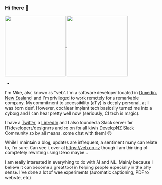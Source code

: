 
### Hi there 👋

<a href="https://github.com/anuraghazra/github-readme-stats">
  <img height=200 align="center" src="https://github-readme-stats.vercel.app/api?username=veb&show_icons=true&include_all_commits=true&hide_border=true&bg_color=30,e96443,904e95&title_color=fff&text_color=fff&icon_color=000&show=reviews,prs_merged&rank_icon=percentile" />
</a>
<a href="https://github.com/anuraghazra/convoychat">
  <img height=200 align="center" src="https://github-readme-stats.vercel.app/api/top-langs/?username=veb&layout=compact&hide_border=true&hide_progress=true&card_width=320&bg_color=30,e96443,904e95&title_color=fff&text_color=fff&icon_color=000&langs_count=20" />
</a>

-

I'm Mike, also known as "veb". I'm a software developer located in [Dunedin. New Zealand](https://en.wikipedia.org/wiki/Dunedin), and I'm privileged to work remotely for a remarkable company. My commitment to accessibility (a11y) is deeply personal, as I was born deaf. However, cochlear implant tech basically turned me into a cyborg and I can hear pretty well now. (seriously, CI tech is magic).

I have a [Twitter](https://twitter.com/vebbed), a [LinkedIn](https://www.linkedin.com/in/vebbed/) and I also founded a Slack server for IT/developers/designers and so on for all kiwis [DevelopNZ Slack Community](https://dev.elop.nz/) so by all means, come chat with them! 🙃

While I maintain a blog, updates are infrequent, a sentiment many can relate to, I'm sure. Can see it over at https://veb.co.nz though I am thinking of completely rewriting using Deno maybe...

I am really interested in everything to do with AI and ML. Mainly because I believe it can become a great tool in helping people especially in the a11y sense. I've done a lot of wee experiments (automatic captioning, PDF to website, etc)
